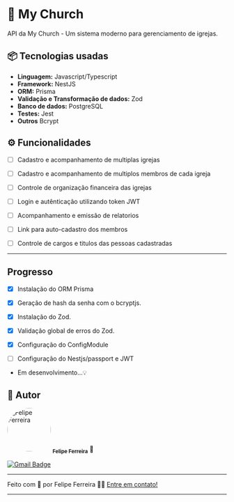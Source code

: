 # 🕍 My Church
API da My Church - Um sistema moderno para gerenciamento de igrejas.

## 📦 Tecnologias usadas

- **Linguagem:** Javascript/Typescript 
- **Framework:** NestJS
- **ORM:** Prisma
- **Validação e Transformação de dados:** Zod
- **Banco de dados:** PostgreSQL
- **Testes:** Jest
- **Outros** Bcrypt

## ⚙️ Funcionalidades

- [ ] Cadastro e acompanhamento de multiplas igrejas
- [ ] Cadastro e acompanhamento de multiplos membros de cada igreja
- [ ] Controle de organização financeira das igrejas
- [ ] Login e autênticação utilizando token JWT
- [ ] Acompanhamento e emissão de relatorios
- [ ] Link para auto-cadastro dos membros
- [ ] Controle de cargos e titulos das pessoas cadastradas


---

## Progresso

- [x] Instalação do ORM Prisma
- [x] Geração de hash da senha com o bcryptjs. 
- [x] Instalação do Zod.
- [x] Validação global de erros do Zod.
- [x] Configuração do ConfigModule 
- [ ] Configuração do Nestjs/passport e JWT


- Em desenvolvimento...💡


## 🦸 Autor


 <img style="border-radius: 50%;" src="https://github.com/pedigru3.png" width="100px;" alt="Felipe Ferreira"/>
 <sub><b>Felipe Ferreira</b></sub> 🚀

[![Gmail Badge](https://img.shields.io/badge/-ferreira.contato1@gmail.com-c14438?style=flat-square&logo=Gmail&logoColor=white&link=mailto:ferreira.contato1@gmail.com)](mailto:ferreira.contato1@gmail.com)

---

Feito com 💜 por Felipe Ferreira 👋🏽 [Entre em contato!](https://www.linkedin.com/in/felipe-ferreira-755a951b8/)

---
